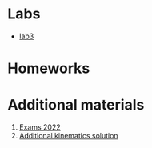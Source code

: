 # Labs

* [lab3](lab3.md)

# Homeworks

# Additional materials

1. [Exams 2022](exams_2022)
2. [Additional kinematics solution](additional/robot-kinematics.pdf)

